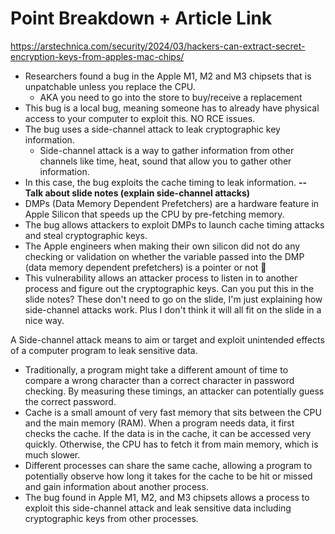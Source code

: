 # Point Breakdown + Article Link

https://arstechnica.com/security/2024/03/hackers-can-extract-secret-encryption-keys-from-apples-mac-chips/

- Researchers found a bug in the Apple M1, M2 and M3 chipsets that is unpatchable unless you replace the CPU. 
	- AKA you need to go into the store to buy/receive a replacement
- This bug is a local bug, meaning someone has to already have physical access to your computer to exploit this. NO RCE issues.
- The bug uses a side-channel attack to leak cryptographic key information.
	- Side-channel attack is a way to gather information from other channels like time, heat, sound that allow you to gather other information.
- In this case, the bug exploits the cache timing to leak information.
**-- Talk about slide notes (explain side-channel attacks)**
- DMPs (Data Memory Dependent Prefetchers) are a hardware feature in Apple Silicon that speeds up the CPU by pre-fetching memory.
- The bug allows attackers to exploit DMPs to launch cache timing attacks and steal cryptographic keys.
- The Apple engineers when making their own silicon did not do any checking or validation on whether the variable passed into the DMP (data memory dependent prefetchers) is a pointer or not 🥴
- This vulnerability allows an attacker process to listen in to another process and figure out the cryptographic keys.
Can you put this in the slide notes? These don't need to go on the slide, I'm just explaining how side-channel attacks work. Plus I don't think it will all fit on the slide in a nice way.

A Side-channel attack means to aim or target and exploit unintended effects of a computer program to leak sensitive data.
- Traditionally, a program might take a different amount of time to compare a wrong character than a correct character in password checking. By measuring these timings, an attacker can potentially guess the correct password.
- Cache is a small amount of very fast memory that sits between the CPU and the main memory (RAM). When a program needs data, it first checks the cache. If the data is in the cache, it can be accessed very quickly. Otherwise, the CPU has to fetch it from main memory, which is much slower.
- Different processes can share the same cache, allowing a program to potentially observe how long it takes for the cache to be hit or missed and gain information about another process.
- The bug found in Apple M1, M2, and M3 chipsets allows a process to exploit this side-channel attack and leak sensitive data including cryptographic keys from other processes.
